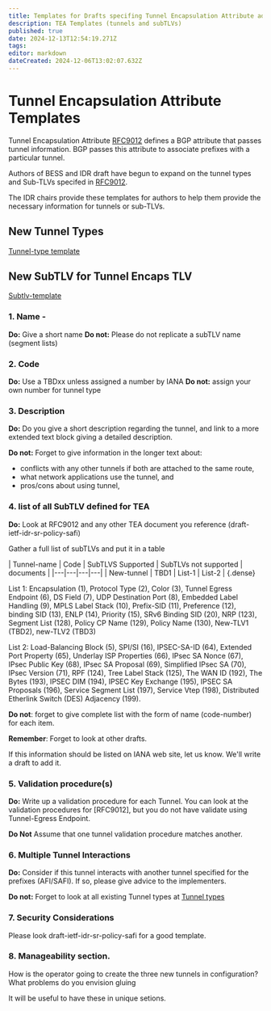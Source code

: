 ```yaml
---
title: Templates for Drafts specifing Tunnel Encapsulation Attribute additions (new Tunnels or SubTLVs ) 
description: TEA Templates (tunnels and subTLVs)  
published: true
date: 2024-12-13T12:54:19.271Z
tags: 
editor: markdown
dateCreated: 2024-12-06T13:02:07.632Z
---
```


# Tunnel Encapsulation Attribute Templates 

Tunnel Encapsulation Attribute [RFC9012](https://datatracker.ietf.org/doc/rfc9012/)
defines a BGP attribute that passes tunnel information. 
BGP passes this attribute to associate prefixes with a 
particular tunnel.  

Authors of BESS and IDR draft have begun to expand on the 
tunnel types and Sub-TLVs specifed in [RFC9012](https://datatracker.ietf.org/doc/rfc9012/).  

The IDR chairs provide these templates for authors to 
help them provide the necessary information for tunnels or 
sub-TLVs. 

## New Tunnel Types 
[Tunnel-type template](https://wiki.ietf.org/e/en/group/idr/TEA-templates/Tunnel)

## New SubTLV for Tunnel Encaps TLV
[Subtlv-template](https://wiki.ietf.org/e/en/group/idr/TEA-templates/SubTLV)



### 1. Name -

**Do:** Give a short name 
**Do not:** Please do not replicate a subTLV name (segment lists) 
### 2. Code 
**Do:** Use a TBDxx unless assigned a number by IANA
**Do not:** assign your own number for tunnel type

### 3. Description
**Do:** Do you give a short description regarding the tunnel, 
and link to a more extended text block giving a detailed description.  

**Do not:** Forget to give information in the longer text about:
- conflicts with any other tunnels if both are attached to the same route, 
- what network applications use the tunnel, and
- pros/cons about using tunnel, 


### 4. list of all SubTLV defined for TEA 

**Do:** Look at RFC9012 and any other TEA document you reference
(draft-ietf-idr-sr-policy-safi)
 
Gather a full list of subTLVs and put it in a table 

| Tunnel-name | Code | SubTLVS Supported | SubTLVs not supported | documents | 
|---|---|---|---|
| New-tunnel | TBD1 | List-1 | List-2 | 
{.dense}

List 1: Encapsulation (1), Protocol Type (2), Color (3), Tunnel Egress Endpoint (6), 	DS Field (7), UDP Destination Port (8), 
Embedded Label Handling (9), MPLS Label Stack (10), Prefix-SID (11), Preference (12), binding SID (13), ENLP (14), Priority (15),  SRv6 Binding SID (20), NRP (123), Segment List (128), 	Policy CP Name (129), Policy Name (130), New-TLV1 (TBD2), new-TLV2 (TBD3)

List 2: Load-Balancing Block (5), SPI/SI (16), IPSEC-SA-ID (64),
Extended Port Property (65), Underlay ISP Properties (66), IPsec SA Nonce (67), IPsec Public Key (68), 	IPsec SA Proposal (69), 	Simplified IPsec SA (70), IPsec Version (71), RPF (124), Tree Label Stack (125), The WAN ID (192), The Bytes (193), IPSEC DIM (194), 
IPSEC Key Exchange (195), IPSEC SA Proposals (196), Service Segment List (197), 	Service Vtep (198), 	Distributed Etherlink Switch (DES) Adjacency (199). 


**Do not**: forget to give complete list with the form of 
name (code-number) for each item. 

**Remember**: Forget to look at other drafts. 

If this information should be listed on IANA web site, 
let us know.  We'll write a draft to add it. 

### 5. Validation procedure(s) 

**Do:** Write up a validation procedure for each Tunnel. 
You can look at the validation procedures for [RFC9012], 
but you do not have validate using Tunnel-Egress Endpoint. 

**Do Not** Assume that one tunnel validation procedure
matches another. 

### 6. Multiple Tunnel Interactions 

**Do:** Consider if this tunnel interacts with another 
tunnel specified for the prefixes (AFI/SAFI). 
If so, please give advice to the implementers. 

**Do not:** Forget to look at all existing Tunnel types at
[Tunnel types](https://www.iana.org/assignments/bgp-tunnel-encapsulation/bgp-tunnel-encapsulation.xhtml)


### 7. Security Considerations 
Please look draft-ietf-idr-sr-policy-safi for a good template. 

### 8.  Manageability section. 

How is the operator going to create the three new tunnels in 
configuration?  What problems do you envision gluing 

It will be useful to have these in unique setions. 

###
